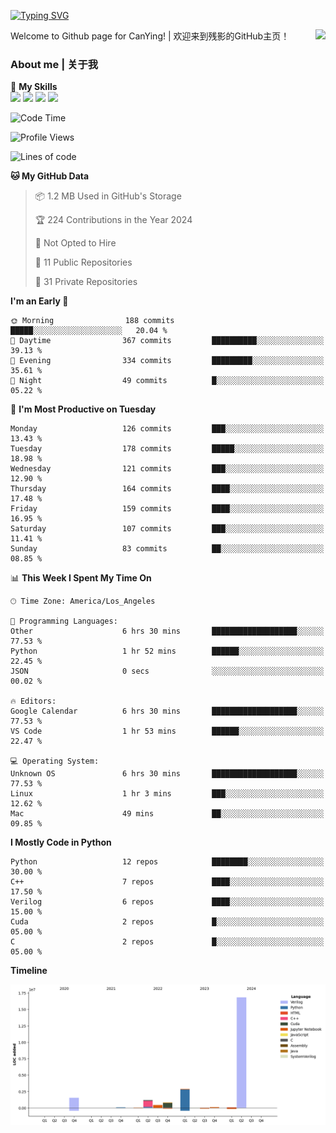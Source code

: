 [![Typing SVG](https://readme-typing-svg.herokuapp.com?size=25&duration=3500&color=00FFFF&vCenter=true&width=250&height=40&lines=Hi+Welcome+%F0%9F%91%8B%F0%9F%8F%BB;I'm+CanYing|残影)](https://git.io/typing-svg)

<a href="#">
  <img align="right" src="https://github-readme-stats.vercel.app/api?username=CanYing0913&count_private=true&rank_icon=github&show_icons=true&bg_color=15,f2f7fd,E0EAFC&" />
</a>

Welcome to Github page for CanYing! | 欢迎来到残影的GitHub主页！

### About me | 关于我

🌟 **My Skills**  
![](https://img.shields.io/badge/-C-A8B9CC?style=flat-square&logo=C&logoColor=fff)
![](https://img.shields.io/badge/-C++-00599C?style=flat-square&logo=Cpp&logoColor=fff)
![](https://img.shields.io/badge/-Python-3776AB?style=flat-square&logo=Python&logoColor=fff)
![](https://img.shields.io/badge/-Linux-000000?style=flat-square&logo=Linux&logoColor=fff)

<!--START_SECTION:waka-->
![Code Time](http://img.shields.io/badge/Code%20Time-329%20hrs%2056%20mins-blue)

![Profile Views](http://img.shields.io/badge/Profile%20Views-0-blue)

![Lines of code](https://img.shields.io/badge/From%20Hello%20World%20I%27ve%20Written-24.0%20million%20lines%20of%20code-blue)

**🐱 My GitHub Data** 

> 📦 1.2 MB Used in GitHub's Storage 
 > 
> 🏆 224 Contributions in the Year 2024
 > 
> 🚫 Not Opted to Hire
 > 
> 📜 11 Public Repositories 
 > 
> 🔑 31 Private Repositories 
 > 
**I'm an Early 🐤** 

```text
🌞 Morning                188 commits         █████░░░░░░░░░░░░░░░░░░░░   20.04 % 
🌆 Daytime                367 commits         ██████████░░░░░░░░░░░░░░░   39.13 % 
🌃 Evening                334 commits         █████████░░░░░░░░░░░░░░░░   35.61 % 
🌙 Night                  49 commits          █░░░░░░░░░░░░░░░░░░░░░░░░   05.22 % 
```
📅 **I'm Most Productive on Tuesday** 

```text
Monday                   126 commits         ███░░░░░░░░░░░░░░░░░░░░░░   13.43 % 
Tuesday                  178 commits         █████░░░░░░░░░░░░░░░░░░░░   18.98 % 
Wednesday                121 commits         ███░░░░░░░░░░░░░░░░░░░░░░   12.90 % 
Thursday                 164 commits         ████░░░░░░░░░░░░░░░░░░░░░   17.48 % 
Friday                   159 commits         ████░░░░░░░░░░░░░░░░░░░░░   16.95 % 
Saturday                 107 commits         ███░░░░░░░░░░░░░░░░░░░░░░   11.41 % 
Sunday                   83 commits          ██░░░░░░░░░░░░░░░░░░░░░░░   08.85 % 
```


📊 **This Week I Spent My Time On** 

```text
🕑︎ Time Zone: America/Los_Angeles

💬 Programming Languages: 
Other                    6 hrs 30 mins       ███████████████████░░░░░░   77.53 % 
Python                   1 hr 52 mins        ██████░░░░░░░░░░░░░░░░░░░   22.45 % 
JSON                     0 secs              ░░░░░░░░░░░░░░░░░░░░░░░░░   00.02 % 

🔥 Editors: 
Google Calendar          6 hrs 30 mins       ███████████████████░░░░░░   77.53 % 
VS Code                  1 hr 53 mins        ██████░░░░░░░░░░░░░░░░░░░   22.47 % 

💻 Operating System: 
Unknown OS               6 hrs 30 mins       ███████████████████░░░░░░   77.53 % 
Linux                    1 hr 3 mins         ███░░░░░░░░░░░░░░░░░░░░░░   12.62 % 
Mac                      49 mins             ██░░░░░░░░░░░░░░░░░░░░░░░   09.85 % 
```

**I Mostly Code in Python** 

```text
Python                   12 repos            ████████░░░░░░░░░░░░░░░░░   30.00 % 
C++                      7 repos             ████░░░░░░░░░░░░░░░░░░░░░   17.50 % 
Verilog                  6 repos             ████░░░░░░░░░░░░░░░░░░░░░   15.00 % 
Cuda                     2 repos             █░░░░░░░░░░░░░░░░░░░░░░░░   05.00 % 
C                        2 repos             █░░░░░░░░░░░░░░░░░░░░░░░░   05.00 % 
```



**Timeline**

![Lines of Code chart](https://raw.githubusercontent.com/CanYing0913/CanYing0913/master/assets/bar_graph.png)


<!--END_SECTION:waka-->
